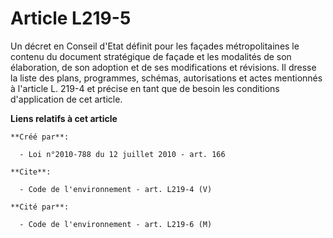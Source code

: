# Article L219-5

Un décret en Conseil d'Etat définit pour les façades métropolitaines le contenu du document stratégique de façade et les
modalités de son élaboration, de son adoption et de ses modifications et révisions. Il dresse la liste des plans, programmes,
schémas, autorisations et actes mentionnés à l'article L. 219-4 et précise en tant que de besoin les conditions d'application
de cet article.

**Liens relatifs à cet article**

	**Créé par**:

	  - Loi n°2010-788 du 12 juillet 2010 - art. 166

	**Cite**:

	  - Code de l'environnement - art. L219-4 (V)

	**Cité par**:

	  - Code de l'environnement - art. L219-6 (M)
